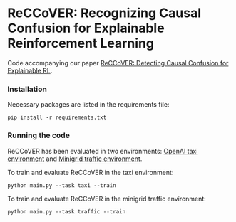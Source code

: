 # ReCCoVER: Recognizing Causal Confusion for Explainable Reinforcement Learning


Code accompanying our paper [ReCCoVER: Detecting Causal Confusion for Explainable RL](https://arxiv.org/abs/2203.11211).

### Installation 

Necessary packages are listed in the requirements file: 

```{bash}
pip install -r requirements.txt
```


### Running the code

ReCCoVER has been evaluated in two environments: [OpenAI taxi environment](https://www.gymlibrary.ml/environments/toy_text/taxi/) and [Minigrid traffic environment](https://github.com/maximecb/gym-minigrid). 

To train and evaluate ReCCoVER in the taxi environment:

```{bash}
python main.py --task taxi --train
```

To train and evaluate ReCCoVER in the minigrid traffic environment:

```{bash}
python main.py --task traffic --train
```
